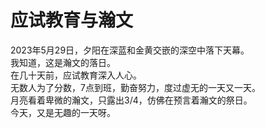 # 应试教育与瀚文
2023年5月29日，夕阳在深蓝和金黄交嵌的深空中落下天幕。  
我知道，这是瀚文的落日。  
在几十天前，应试教育深入人心。   
无数人为了分数，7点到班，勤奋努力，度过虚无的一天又一天。  
月亮看着卑微的瀚文，只露出3/4，仿佛在预言着瀚文的祭日。  
今天，又是无趣的一天呀。

